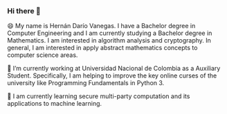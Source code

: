 ### Hi there 👋

😄 My name is Hernán Darío Vanegas. I have a Bachelor degree in Computer Engineering and I am currently studying a Bachelor degree in Mathematics. I am interested in algorithm analysis and cryptography. In general, I am interested in apply abstract mathematics concepts to computer science areas.

🔭 I’m currently working at Universidad Nacional de Colombia as a Auxiliary Student. Specifically, I am helping to improve the key online curses of the university like Programming Fundamentals in Python 3.

🌱 I am currently learning secure multi-party computation and its applications to machine learning.

<!--
**hernan232/hernan232** is a ✨ _special_ ✨ repository because its `README.md` (this file) appears on your GitHub profile.

Here are some ideas to get you started:

- 🔭 I’m currently working on ...
- 🌱 I’m currently learning ...
- 👯 I’m looking to collaborate on ...
- 🤔 I’m looking for help with ...
- 💬 Ask me about ...
- 📫 How to reach me: ...
- 😄 Pronouns: ...
- ⚡ Fun fact: ...
-->


